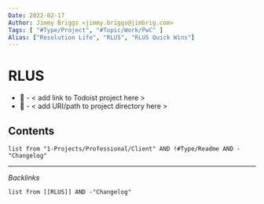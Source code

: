 ```yaml
---
Date: 2022-02-17
Author: Jimmy Briggs <jimmy.briggs@jimbrig.com>
Tags: [ "#Type/Project", "#Topic/Work/PwC" ]
Alias: ["Resolution Life", "RLUS", "RLUS Quick Wins"]
---
```


# RLUS

- 🔗 - < add link to Todoist project here >
- 📁 - < add URI/path to project directory here >


## Contents

```dataview
list from "1-Projects/Professional/Client" AND !#Type/Readme AND -"Changelog"
```

***

*Backlinks*

```dataview
list from [[RLUS]] AND -"Changelog"
```

